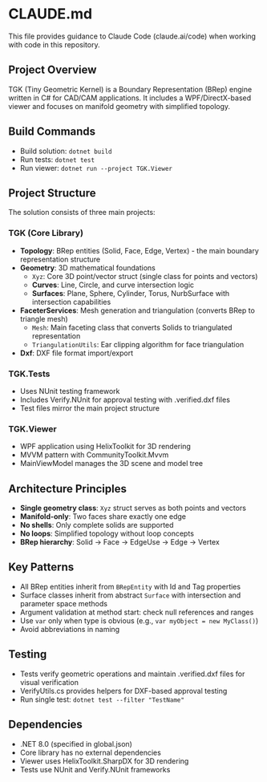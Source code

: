 # CLAUDE.md

This file provides guidance to Claude Code (claude.ai/code) when working with code in this repository.

## Project Overview

TGK (Tiny Geometric Kernel) is a Boundary Representation (BRep) engine written in C# for CAD/CAM applications. It includes a WPF/DirectX-based viewer and focuses on manifold geometry with simplified topology.

## Build Commands

- Build solution: `dotnet build`
- Run tests: `dotnet test`
- Run viewer: `dotnet run --project TGK.Viewer`

## Project Structure

The solution consists of three main projects:

### TGK (Core Library)
- **Topology**: BRep entities (Solid, Face, Edge, Vertex) - the main boundary representation structure
- **Geometry**: 3D mathematical foundations
  - `Xyz`: Core 3D point/vector struct (single class for points and vectors)
  - **Curves**: Line, Circle, and curve intersection logic
  - **Surfaces**: Plane, Sphere, Cylinder, Torus, NurbSurface with intersection capabilities
- **FaceterServices**: Mesh generation and triangulation (converts BRep to triangle mesh)
  - `Mesh`: Main faceting class that converts Solids to triangulated representation
  - `TriangulationUtils`: Ear clipping algorithm for face triangulation
- **Dxf**: DXF file format import/export

### TGK.Tests
- Uses NUnit testing framework
- Includes Verify.NUnit for approval testing with .verified.dxf files
- Test files mirror the main project structure

### TGK.Viewer  
- WPF application using HelixToolkit for 3D rendering
- MVVM pattern with CommunityToolkit.Mvvm
- MainViewModel manages the 3D scene and model tree

## Architecture Principles

- **Single geometry class**: `Xyz` struct serves as both points and vectors
- **Manifold-only**: Two faces share exactly one edge
- **No shells**: Only complete solids are supported
- **No loops**: Simplified topology without loop concepts
- **BRep hierarchy**: Solid → Face → EdgeUse → Edge → Vertex

## Key Patterns

- All BRep entities inherit from `BRepEntity` with Id and Tag properties
- Surface classes inherit from abstract `Surface` with intersection and parameter space methods  
- Argument validation at method start: check null references and ranges
- Use `var` only when type is obvious (e.g., `var myObject = new MyClass()`)
- Avoid abbreviations in naming

## Testing

- Tests verify geometric operations and maintain .verified.dxf files for visual verification
- VerifyUtils.cs provides helpers for DXF-based approval testing
- Run single test: `dotnet test --filter "TestName"`

## Dependencies

- .NET 8.0 (specified in global.json)
- Core library has no external dependencies
- Viewer uses HelixToolkit.SharpDX for 3D rendering
- Tests use NUnit and Verify.NUnit frameworks